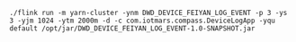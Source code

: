`./flink run -m yarn-cluster -ynm DWD_DEVICE_FEIYAN_LOG_EVENT -p 3 -ys 3 -yjm 1024 -ytm 2000m -d -c com.iotmars.compass.DeviceLogApp -yqu default /opt/jar/DWD_DEVICE_FEIYAN_LOG_EVENT-1.0-SNAPSHOT.jar`